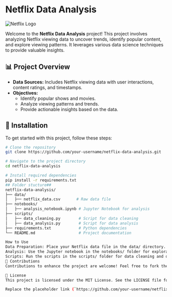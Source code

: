 # Netflix Data Analysis

![Netflix Logo](https://upload.wikimedia.org/wikipedia/commons/0/08/Netflix_2015_logo.svg)

Welcome to the **Netflix Data Analysis** project! This project involves analyzing Netflix viewing data to uncover trends, identify popular content, and explore viewing patterns. It leverages various data science techniques to provide valuable insights.

## 📊 Project Overview

- **Data Sources:** Includes Netflix viewing data with user interactions, content ratings, and timestamps.
- **Objectives:** 
  - Identify popular shows and movies.
  - Analyze viewing patterns and trends.
  - Provide actionable insights based on the data.

## 🔧 Installation

To get started with this project, follow these steps:

```bash
# Clone the repository
git clone https://github.com/your-username/netflix-data-analysis.git

# Navigate to the project directory
cd netflix-data-analysis

# Install required dependencies
pip install -r requirements.txt
## Folder stucture##
netflix-data-analysis/
├── data/
│   ├── netflix_data.csv       # Raw data file
├── notebooks/
│   ├── analysis_notebook.ipynb # Jupyter Notebook for analysis
├── scripts/
│   ├── data_cleaning.py        # Script for data cleaning
│   ├── data_analysis.py        # Script for data analysis
├── requirements.txt            # Python dependencies
└── README.md                   # Project documentation

How to Use
Data Preparation: Place your Netflix data file in the data/ directory.
Analysis: Use the Jupyter notebook in the notebooks/ folder for exploratory data analysis.
Scripts: Run the scripts in the scripts/ folder for data cleaning and detailed analysis.
🌟 Contributions
Contributions to enhance the project are welcome! Feel free to fork the repository, open issues, or submit pull requests with improvements.

📝 License
This project is licensed under the MIT License. See the LICENSE file for details.

Replace the placeholder link (`https://github.com/your-username/netflix-data-analysis.git`) with your actual GitHub repository URL. This `README.md` focuses solely on your Netflix data analysis project.


